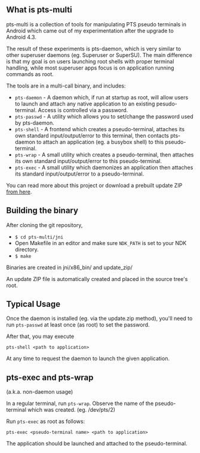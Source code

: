 ## What is pts-multi
pts-multi is a collection of tools for manipulating PTS pseudo terminals in Android which came out of my experimentation after the upgrade to Android 4.3.

The result of these experiments is pts-daemon, which is very similar to other superuser daemons (eg. Superuser or SuperSU). The main difference is that my goal is on users launching root shells with proper terminal handling, while most superuser apps focus is on application running commands as root.

The tools are in a multi-call binary, and includes:

* `pts-daemon` - A daemon which, if run at startup as root, will allow users to launch and attach any native application to an existing pesudo-terminal. Access is controlled via a password.
* `pts-passwd` - A utility which allows you to set/change the password used by pts-daemon.
* `pts-shell` - A frontend which creates a pseudo-terminal, attaches its own standard input/output/error to this terminal, then contacts pts-daemon to attach an application (eg. a busybox shell) to this pseudo-terminal.
* `pts-wrap` - A small utility which creates a pseudo-terminal, then attaches its own standard input/output/error to this pseudo-terminal.
* `pts-exec` - A small utility which daemonizes an application then attaches its standard input/output/error to a pseudo-terminal.

You can read more about this project or download a prebuilt update ZIP [from here](http://blog.tan-ce.com/android-root-shell/ "Android Root Shell").

## Building the binary
After cloning the git repository,

* `$ cd pts-multi/jni`
* Open Makefile in an editor and make sure `NDK_PATH` is set to your NDK directory.
* `$ make`

Binaries are created in jni/x86_bin/ and update_zip/

An update ZIP file is automatically created and placed in the source tree's root.

## Typical Usage
Once the daemon is installed (eg. via the update.zip method), you'll need to run `pts-passwd` at least once (as root) to set the password.

After that, you may execute

```
pts-shell <path to application>
```

At any time to request the daemon to launch the given application.

## pts-exec and pts-wrap
(a.k.a. non-daemon usage)

In a regular terminal, run `pts-wrap`. Observe the name of the pseudo-terminal which was created. (eg. /dev/pts/2)

Run `pts-exec` as root as follows:

```
pts-exec <pseudo-terminal name> <path to application>
```

The application should be launched and attached to the pseudo-terminal.
